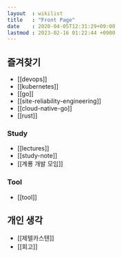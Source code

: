 ```yaml
---
layout  : wikilist
title   : "Front Page"
date    : 2020-04-05T12:31:29+09:00
lastmod : 2023-02-16 01:22:44 +0900
---
```


## 즐겨찾기
- [[devops]]
- [[kubernetes]]
- [[go]]
- [[site-reliability-engineering]]
- [[cloud-native-go]]
- [[rust]]

### Study
- [[lectures]]
- [[study-note]]
- [[계룡 개발 모임]]

### Tool
- [[tool]]

## 개인 생각
- [[제텔카스텐]]
- [[회고]]
